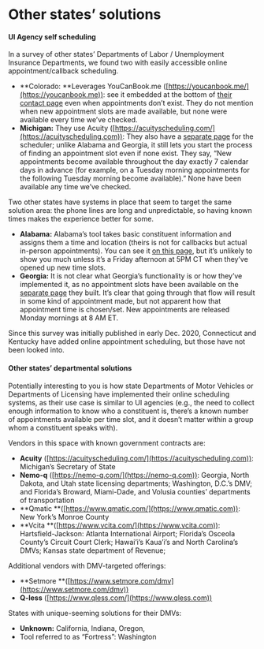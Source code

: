 # Other states’ solutions

#### UI Agency self scheduling

In a survey of other states’ Departments of Labor / Unemployment Insurance Departments, we found two with easily accessible online appointment/callback scheduling. 

* **Colorado: **Leverages YouCanBook.me ([https://youcanbook.me/](https://youcanbook.me)): see it embedded at the bottom of [their contact page](https://cdle.colorado.gov/unemployment/contact-us) even when appointments don’t exist. They do not mention when new appointment slots are made available, but none were available every time we’ve checked.
* **Michigan:** They use Acuity ([https://acuityscheduling.com/](https://acuityscheduling.com)): They also have a [separate page](https://uiaappointmentscheduling.as.me/schedule.php) for the scheduler; unlike Alabama and Georgia, it still lets you start the process of finding an appointment slot even if none exist. They say, “New appointments become available throughout the day exactly 7 calendar days in advance (for example, on a Tuesday morning appointments for the following Tuesday morning become available).” None have been available any time we’ve checked.

Two other states have systems in place that seem to target the same solution area: the phone lines are long and unpredictable, so having known times makes the experience better for some.

* **Alabama:** Alabama’s tool takes basic constituent information and assigns them a time and location (theirs is not for callbacks but actual in-person appointments). You can see it [on this page](https://labor.alabama.gov/CLAIMSCHEDULER), but it’s unlikely to show you much unless it’s a Friday afternoon at 5PM CT when they’ve opened up new time slots.
* **Georgia:** It is not clear what Georgia’s functionality is or how they’ve implemented it, as no appointment slots have been available on the [separate page](https://appointment.gdol.ga.gov/schedule-appointment/) they built. It’s clear that going through that flow will result in some kind of appointment made, but not apparent how that appointment time is chosen/set. New appointments are released Monday mornings at 8 AM ET.

Since this survey was initially published in early Dec. 2020, Connecticut and Kentucky have added online appointment scheduling, but those have not been looked into.

#### Other states’ departmental solutions

Potentially interesting to you is how state Departments of Motor Vehicles or Departments of Licensing have implemented their online scheduling systems, as their use case is similar to UI agencies (e.g., the need to collect enough information to know who a constituent is, there’s a known number of appointments available per time slot, and it doesn’t matter within a group whom a constituent speaks with).

Vendors in this space with known government contracts are: 

* **Acuity** ([https://acuityscheduling.com/](https://acuityscheduling.com)): Michigan’s Secretary of State
* **Nemo-q** ([https://nemo-q.com/](https://nemo-q.com)): Georgia, North Dakota, and Utah state licensing departments; Washington, D.C.’s DMV; and Florida’s Broward, Miami-Dade, and Volusia counties’ departments of transportation
* **Qmatic **([https://www.qmatic.com/](https://www.qmatic.com)): New York’s Monroe County
* **Vcita **([https://www.vcita.com/](https://www.vcita.com)): Hartsfield-Jackson: Atlanta International Airport; Florida’s Osceola County’s Circuit Court Clerk; Hawai’i’s Kaua’i’s and North Carolina’s DMVs; Kansas state department of Revenue; 

Additional vendors with DMV-targeted offerings:

* **Setmore **([https://www.setmore.com/dmv](https://www.setmore.com/dmv)) 
* **Q-less** ([https://www.qless.com/](https://www.qless.com)) 

States with unique-seeming solutions for their DMVs:

* **Unknown:** California, Indiana, Oregon, 
* Tool referred to as “Fortress”: Washington 
